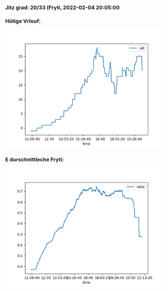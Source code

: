 ### Jitz grad: 20/33 (Fryti, 2022-02-04 20:05:00

### Hütige Vrlouf:
![Graph](Today.png)

### E durschnittleche Fryti:
![Graph](Fryti.png)